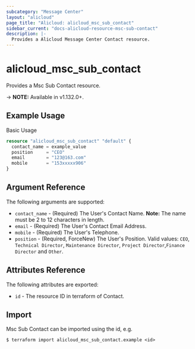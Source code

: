 ```yaml
---
subcategory: "Message Center"
layout: "alicloud"
page_title: "Alicloud: alicloud_msc_sub_contact"
sidebar_current: "docs-alicloud-resource-msc-sub-contact"
description: |-
  Provides a Alicloud Message Center Contact resource.
---
```


# alicloud\_msc\_sub\_contact

Provides a Msc Sub Contact resource.

-> **NOTE:** Available in v1.132.0+.

## Example Usage

Basic Usage

```terraform
resource "alicloud_msc_sub_contact" "default" {
  contact_name = example_value
  position     = "CEO"
  email        = "123@163.com"
  mobile       = "153xxxxx906"
}
```

## Argument Reference

The following arguments are supported:

* `contact_name` - (Required) The User's Contact Name. **Note:** The name must be 2 to 12 characters in length.
* `email` - (Required) The User's Contact Email Address.
* `mobile` - (Required) The User's Telephone.
* `position` - (Required, ForceNew) The User's Position. Valid values: `CEO`, `Technical Director`, `Maintenance Director`, `Project Director`,`Finance Director` and `Other`.

## Attributes Reference

The following attributes are exported:

* `id` - The resource ID in terraform of Contact.

## Import

Msc Sub Contact can be imported using the id, e.g.

```
$ terraform import alicloud_msc_sub_contact.example <id>
```

